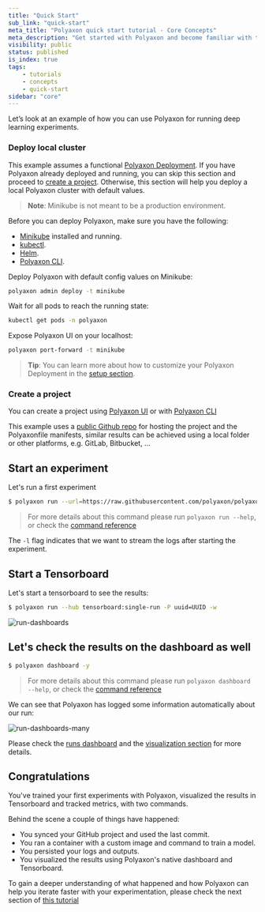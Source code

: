 ```yaml
---
title: "Quick Start"
sub_link: "quick-start"
meta_title: "Polyaxon quick start tutorial - Core Concepts"
meta_description: "Get started with Polyaxon and become familiar with the ecosystem of Polyaxon with a top-level overview and useful links to get you started."
visibility: public
status: published
is_index: true
tags:
    - tutorials
    - concepts
    - quick-start
sidebar: "core"
---
```


Let’s look at an example of how you can use Polyaxon for running deep learning experiments. 

### Deploy local cluster

This example assumes a functional [Polyaxon Deployment](/docs/setup/). 
If you have Polyaxon already deployed and running, you can skip this section and proceed to [create a project](/docs/core/quick-start/#create-a-project). 
Otherwise, this section will help you deploy a local Polyaxon cluster with default values.

> **Note**: Minikube is not meant to be a production environment.

Before you can deploy Polyaxon, make sure you have the following:
 * [Minikube](https://kubernetes.io/docs/tasks/tools/install-minikube/) installed and running.
 * [kubectl](https://kubernetes.io/docs/tasks/tools/install-kubectl/).
 * [Helm](https://helm.sh/docs/intro/install/).
 * [Polyaxon CLI](/docs/setup/cli/).

Deploy Polyaxon with default config values on Minikube:

```bash
polyaxon admin deploy -t minikube
``` 

Wait for all pods to reach the running state:

```bash
kubectl get pods -n polyaxon
```

Expose Polyaxon UI on your localhost:

```bash
polyaxon port-forward -t minikube
```

> **Tip**: You can learn more about how to customize your Polyaxon Deployment in the [setup section](/docs/setup/).

### Create a project 

You can create a project using [Polyaxon UI](/docs/management/ui/projects/) or with [Polyaxon CLI](/docs/core/cli/project/#project-create)

This example uses a [public Github repo](https://github.com/polyaxon/polyaxon-quick-start) 
for hosting the project and the Polyaxonfile manifests, similar results can be achieved using a local folder or other platforms, e.g. GitLab, Bitbucket, ...

## Start an experiment

Let's run a first experiment

```bash
$ polyaxon run --url=https://raw.githubusercontent.com/polyaxon/polyaxon-quick-start/master/experimentation/simple.yml -l
```

> For more details about this command please run `polyaxon run --help`, 
or check the [command reference](/docs/core/cli/run/)

The `-l` flag indicates that we want to stream the logs after starting the experiment.


## Start a Tensorboard 

Let's start a tensorboard to see the results:

```bash
$ polyaxon run --hub tensorboard:single-run -P uuid=UUID -w
```

![run-dashboards](../../../../content/images/dashboard/runs/dashboards-tensorboard.png)

## Let's check the results on the dashboard as well

```bash
$ polyaxon dashboard -y
```

> For more details about this command please run `polyaxon dashboard --help`, 
or check the [command reference](/docs/core/cli/dashboard/)

We can see that Polyaxon has logged some information automatically about our run:

 
![run-dashboards-many](../../../../content/images/dashboard/runs/dashboards-many.png)

Please check the [runs dashboard](/docs/management/runs-dashboard/) and the 
[visualization section](/docs/experimentation/visualizations/) for more details. 

## Congratulations 

You've trained your first experiments with Polyaxon, visualized the results in Tensorboard and tracked metrics, with two commands. 

Behind the scene a couple of things have happened:

 * You synced your GitHub project and used the last commit.
 * You ran a container with a custom image and command to train a model.
 * You persisted your logs and outputs.
 * You visualized the results using Polyaxon's native dashboard and Tensorboard.

To gain a deeper understanding of what happened and how Polyaxon can help you iterate faster with your experimentation,
please check the next section of [this tutorial](/docs/core/quick-start/components/)

